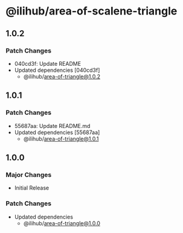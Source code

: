# @ilihub/area-of-scalene-triangle

## 1.0.2

### Patch Changes

- 040cd3f: Update README
- Updated dependencies [040cd3f]
  - @ilihub/area-of-triangle@1.0.2

## 1.0.1

### Patch Changes

- 55687aa: Update README.md
- Updated dependencies [55687aa]
  - @ilihub/area-of-triangle@1.0.1

## 1.0.0

### Major Changes

- Initial Release

### Patch Changes

- Updated dependencies
  - @ilihub/area-of-triangle@1.0.0
